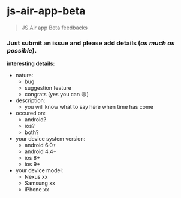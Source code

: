 # js-air-app-beta
> JS Air app Beta feedbacks

### Just submit an issue and please add details (*as much as possible*).

**interesting details:**
- nature:
   - bug
   - suggestion feature
   - congrats (yes you can :smile:)
- description:
   - you will know what to say here when time has come
- occured on: 
   - android? 
   - ios?
   - both?
- your device system version:
   - android 6.0+
   - android 4.4+
   - ios 8+
   - ios 9+
- your device model:
   - Nexus xx
   - Samsung xx
   - iPhone xx 
